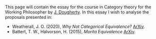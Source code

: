 This page will contain the essay for the course in Category theory for the Working Philosopher by [J. Dougherty](https://www.mcmp.philosophie.uni-muenchen.de/people/faculty/dougherty_john/index.html). In this essay I wish to analyse the proposals presented in:
- Weatherall, J. O. (2020), _Why Not Categorical Equivalence?_ [ArXiv](https://arxiv.org/pdf/1812.00943.pdf).
- Battert, T. W., Halvorson, H. (2015), _Morita Equivalence_ [ArXiv](https://arxiv.org/pdf/1506.04675.pdf).